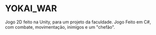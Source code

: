 # YOKAI_WAR
Jogo 2D feito na Unity, para um projeto da faculdade.
Jogo Feito em C#, com combate, movimentação, inimigos e um "chefão".
